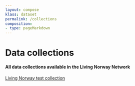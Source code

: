 ```yaml
---
layout: compose
klass: dataset
permalink: /collections
composition:
- type: pageMarkdown
---
```



# Data collections
#### All data collections available in the Living Norway Network


[Living Norway test collection](collection?keyword=living-norway-test)